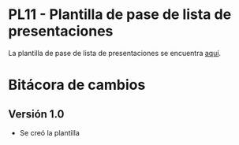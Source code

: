 # PL11 - Plantilla de pase de lista de presentaciones

La plantilla de pase de lista de presentaciones se encuentra [aquí](https://docs.google.com/document/d/1EghUu1WClfd4Br2Q7bkXdvJkr7iXFN4HQlsNeR-Hs90/edit#).

# Bitácora de cambios

## Versión 1.0
  - Se creó la plantilla
